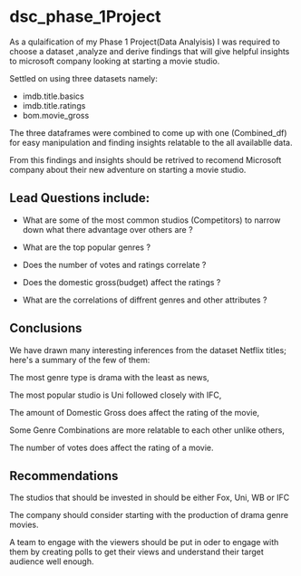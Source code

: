 # dsc_phase_1Project
As a qulaification of my Phase 1 Project(Data Analyisis) I was required to choose a dataset ,analyze and derive findings that will give helpful insights to microsoft company looking at starting a movie studio.

Settled on using three datasets namely:
- imdb.title.basics
- imdb.title.ratings
- bom.movie_gross

The three dataframes were combined to come up with one (Combined_df) for easy manipulation and finding insights relatable to the all availablle data.

From this findings and insights should be retrived to recomend Microsoft company about their new adventure on starting  a movie studio.

## Lead Questions include:
- What are some of the most common studios (Competitors) to narrow down what there advantage over others are ?

- What are the top popular genres ?

- Does the number of votes and ratings correlate ?

- Does the domestic gross(budget) affect the ratings ?

- What are the correlations of diffrent genres and other attributes ?

## Conclusions

We have drawn many interesting inferences from the dataset Netflix titles; here's a summary of the few of them:

The most genre type is drama with the least as news,

The most popular studio is Uni followed closely with IFC,

The amount of Domestic Gross does affect the rating of the movie,

Some Genre Combinations are more relatable to each other unlike others,

The number of votes does affect the rating of a movie.

## Recommendations

The studios that should be invested in should be either Fox, Uni, WB or IFC

The company should consider starting with the production of drama genre movies.

A team to engage with the viewers should be put in oder to engage with them by creating polls to get their views and understand their target audience well enough.
